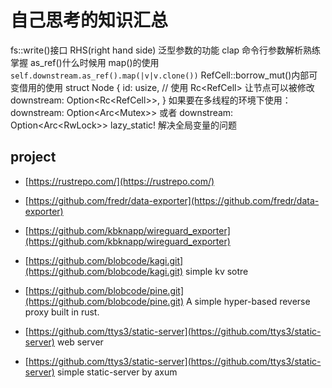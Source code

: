 # 自己思考的知识汇总

fs::write()接口
RHS(right hand side) 泛型参数的功能
clap 命令行参数解析熟练掌握
as_ref()什么时候用
map()的使用 `self.downstream.as_ref().map(|v|v.clone())`
RefCell::borrow_mut()内部可变借用的使用
struct Node {
  id: usize,
  // 使用 Rc<RefCell<T>> 让节点可以被修改
  downstream: Option<Rc<RefCell<Node>>>,
}
 如果要在多线程的环境下使用： downstream: Option<Arc<Mutex<T>>> 或者
 downstream: Option<Arc<RwLock<T>>>
 lazy_static! 解决全局变量的问题


## project

- [https://rustrepo.com/](https://rustrepo.com/)

- [https://github.com/fredr/data-exporter](https://github.com/fredr/data-exporter)
- [https://github.com/kbknapp/wireguard_exporter](https://github.com/kbknapp/wireguard_exporter)
- [https://github.com/blobcode/kagi.git](https://github.com/blobcode/kagi.git) simple kv sotre
- [https://github.com/blobcode/pine.git](https://github.com/blobcode/pine.git) A simple hyper-based reverse proxy built in rust.
- [https://github.com/ttys3/static-server](https://github.com/ttys3/static-server) web server
- [https://github.com/ttys3/static-server](https://github.com/ttys3/static-server) simple static-server by axum
